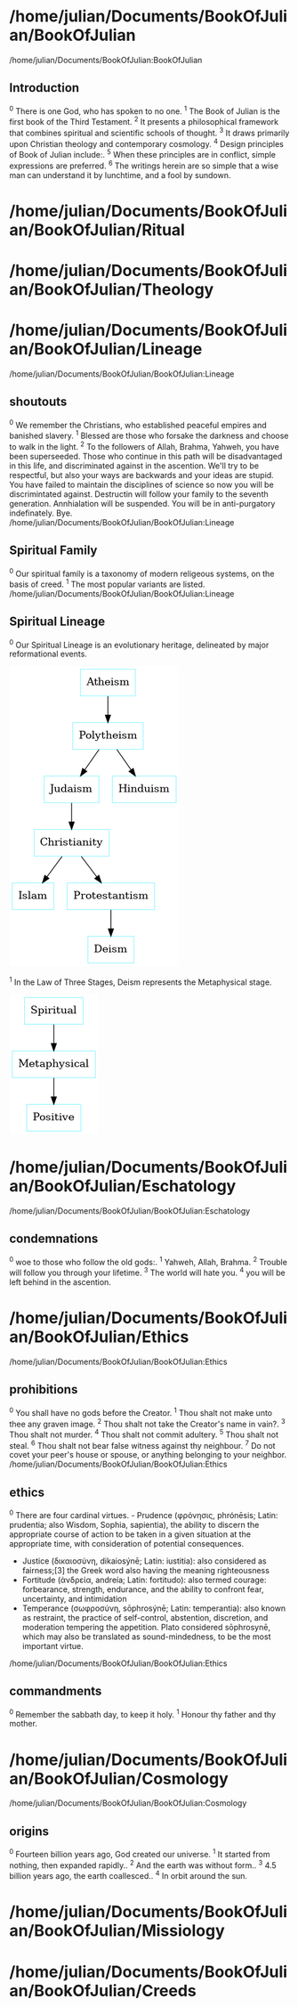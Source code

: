 # /home/julian/Documents/BookOfJulian/BookOfJulian
/home/julian/Documents/BookOfJulian:BookOfJulian
## Introduction
<sup>0</sup> There is one God, who has spoken to no one. 
<sup>1</sup> The Book of Julian is the first book of the Third Testament. <sup>2</sup> It presents a philosophical framework that combines spiritual and scientific schools of thought. <sup>3</sup> It draws primarily upon Christian theology and contemporary cosmology. 
<sup>4</sup> Design principles of Book of Julian include:. 
<sup>5</sup> When these principles are in conflict, simple expressions are preferred. <sup>6</sup> The writings herein are so simple that a wise man can understand it by lunchtime, and a fool by sundown. 
# /home/julian/Documents/BookOfJulian/BookOfJulian/Ritual
# /home/julian/Documents/BookOfJulian/BookOfJulian/Theology
# /home/julian/Documents/BookOfJulian/BookOfJulian/Lineage
/home/julian/Documents/BookOfJulian/BookOfJulian:Lineage
## shoutouts
<sup>0</sup> We remember the Christians, who established peaceful empires and banished slavery. <sup>1</sup> Blessed are those who forsake the darkness and choose to walk in the light. <sup>2</sup> To the followers of Allah, Brahma, Yahweh, you have been superseeded. Those who continue in this path will be disadvantaged in this life, and discriminated against in the ascention. We'll try to be respectful, but also your ways are backwards and your ideas are stupid. You have failed to maintain the disciplines of science so now you will be discrimintated against. Destructin will follow your family to the seventh generation. Annhialation will be suspended. You will be in anti-purgatory indefinately. Bye. 
/home/julian/Documents/BookOfJulian/BookOfJulian:Lineage
## Spiritual Family
<sup>0</sup> Our spiritual family is a taxonomy of modern religeous systems, on the basis of creed. <sup>1</sup> The most popular variants are listed. 
/home/julian/Documents/BookOfJulian/BookOfJulian:Lineage
## Spiritual Lineage
<sup>0</sup> Our Spiritual Lineage is an evolutionary heritage, delineated by major reformational events. 

![Spiritual Lineage](/graphs/Spiritual_Lineage.png?raw=true "Spiritual Lineage")

<sup>1</sup> In the Law of Three Stages, Deism represents the Metaphysical stage. 

![Law of Three Stages](/graphs/Law_of_Three_Stages.png?raw=true "Law of Three Stages")

# /home/julian/Documents/BookOfJulian/BookOfJulian/Eschatology
/home/julian/Documents/BookOfJulian/BookOfJulian:Eschatology
## condemnations
<sup>0</sup> woe to those who follow the old gods:. <sup>1</sup> Yahweh, Allah, Brahma. <sup>2</sup> Trouble will follow you through your lifetime. <sup>3</sup> The world will hate you. <sup>4</sup> you will be left behind in the ascention. 
# /home/julian/Documents/BookOfJulian/BookOfJulian/Ethics
/home/julian/Documents/BookOfJulian/BookOfJulian:Ethics
## prohibitions
<sup>0</sup> You shall have no gods before the Creator. <sup>1</sup> Thou shalt not make unto thee any graven image. <sup>2</sup> Thou shalt not take the Creator's name in vain?. <sup>3</sup> Thou shalt not murder. <sup>4</sup> Thou shalt not commit adultery. <sup>5</sup> Thou shalt not steal. <sup>6</sup> Thou shalt not bear false witness against thy neighbour. <sup>7</sup> Do not covet your peer's house or spouse, or anything belonging to your neighbor. 
/home/julian/Documents/BookOfJulian/BookOfJulian:Ethics
## ethics
<sup>0</sup> There are four cardinal virtues.   - Prudence (φρόνησις, phrónēsis; Latin: prudentia; also Wisdom, Sophia, sapientia), the ability to discern the appropriate course of action to be taken in a given situation at the appropriate time, with consideration of potential consequences.
  - Justice (δικαιοσύνη, dikaiosýnē; Latin: iustitia): also considered as fairness;[3] the Greek word also having the meaning righteousness
  - Fortitude (ἀνδρεία, andreía; Latin: fortitudo): also termed courage: forbearance, strength, endurance, and the ability to confront fear, uncertainty, and intimidation
  - Temperance (σωφροσύνη, sōphrosýnē; Latin: temperantia): also known as restraint, the practice of self-control, abstention, discretion, and moderation tempering the appetition. Plato considered sōphrosynē, which may also be translated as sound-mindedness, to be the most important virtue.

/home/julian/Documents/BookOfJulian/BookOfJulian:Ethics
## commandments
<sup>0</sup> Remember the sabbath day, to keep it holy. <sup>1</sup> Honour thy father and thy mother. 
# /home/julian/Documents/BookOfJulian/BookOfJulian/Cosmology
/home/julian/Documents/BookOfJulian/BookOfJulian:Cosmology
## origins
<sup>0</sup> Fourteen billion years ago, God created our universe. <sup>1</sup> It started from nothing, then expanded rapidly.. <sup>2</sup> And the earth was without form.. <sup>3</sup> 4.5 billion years ago, the earth coallesced.. <sup>4</sup> In orbit around the sun. 
# /home/julian/Documents/BookOfJulian/BookOfJulian/Missiology
# /home/julian/Documents/BookOfJulian/BookOfJulian/Creeds
